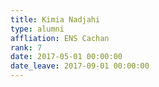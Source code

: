 ```yaml
---
title: Kimia Nadjahi
type: alumni
affliation: ENS Cachan
rank: 7
date: 2017-05-01 00:00:00
date_leave: 2017-09-01 00:00:00
---
```

